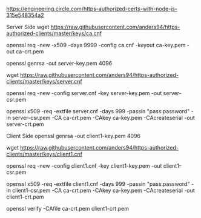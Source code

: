 https://engineering.circle.com/https-authorized-certs-with-node-js-315e548354a2

Server Side
wget https://raw.githubusercontent.com/anders94/https-authorized-clients/master/keys/ca.cnf

openssl req -new -x509 -days 9999 -config ca.cnf -keyout ca-key.pem -out ca-crt.pem

openssl genrsa -out server-key.pem 4096

wget https://raw.githubusercontent.com/anders94/https-authorized-clients/master/keys/server.cnf

openssl req -new -config server.cnf -key server-key.pem -out server-csr.pem

openssl x509 -req -extfile server.cnf -days 999 -passin "pass:password" -in server-csr.pem -CA ca-crt.pem -CAkey ca-key.pem -CAcreateserial -out server-crt.pem

Client Side
openssl genrsa -out client1-key.pem 4096

wget https://raw.githubusercontent.com/anders94/https-authorized-clients/master/keys/client1.cnf

openssl req -new -config client1.cnf -key client1-key.pem -out client1-csr.pem

openssl x509 -req -extfile client1.cnf -days 999 -passin "pass:password" -in client1-csr.pem -CA ca-crt.pem -CAkey ca-key.pem -CAcreateserial -out client1-crt.pem

openssl verify -CAfile ca-crt.pem client1-crt.pem